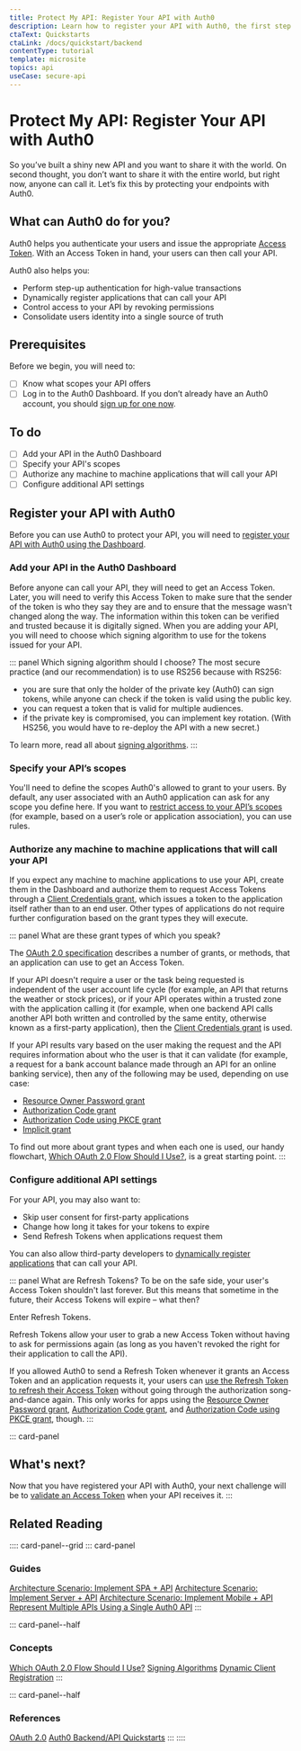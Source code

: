 ```yaml
---
title: Protect My API: Register Your API with Auth0
description: Learn how to register your API with Auth0, the first step in protecting your API.
ctaText: Quickstarts
ctaLink: /docs/quickstart/backend
contentType: tutorial
template: microsite
topics: api
useCase: secure-api
---
```


# Protect My API: Register Your API with Auth0

So you’ve built a shiny new API and you want to share it with the world. On second thought, you don’t want to share it with the entire world, but right now, anyone can call it. Let’s fix this by protecting your endpoints with Auth0.

## What can Auth0 do for you?

Auth0 helps you authenticate your users and issue the appropriate [Access Token](/tokens/access-token). With an Access Token in hand, your users can then call your API.

Auth0 also helps you:

- Perform step-up authentication for high-value transactions
- Dynamically register applications that can call your API
- Control access to your API by revoking permissions
- Consolidate users identity into a single source of truth

## Prerequisites
Before we begin, you will need to:

- [ ] Know what scopes your API offers
- [ ] Log in to the Auth0 Dashboard. If you don’t already have an Auth0 account, you should [sign up for one now](https://auth0.com/signup).

## To do
- [ ] Add your API in the Auth0 Dashboard
- [ ] Specify your API's scopes
- [ ] Authorize any machine to machine applications that will call your API
- [ ] Configure additional API settings

## Register your API with Auth0

Before you can use Auth0 to protect your API, you will need to [register your API with Auth0 using the Dashboard](/api-auth/guides/configure-api).

### Add your API in the Auth0 Dashboard

Before anyone can call your API, they will need to get an Access Token. Later, you will need to verify this Access Token to make sure that the sender of the token is who they say they are and to ensure that the message wasn't changed along the way. The information within this token can be verified and trusted because it is digitally signed. When you are adding your API, you will need to choose which signing algorithm to use for the tokens issued for your API.

::: panel Which signing algorithm should I choose?
The most secure practice (and our recommendation) is to use RS256 because with RS256:

- you are sure that only the holder of the private key (Auth0) can sign tokens, while anyone can check if the token is valid using the public key.
- you can request a token that is valid for multiple audiences.
- if the private key is compromised, you can implement key rotation. (With HS256, you would have to re-deploy the API with a new secret.)

To learn more, read all about [signing algorithms](/api-auth/concepts/signing-algorithms).
:::

### Specify your API’s scopes

You'll need to define the scopes Auth0's allowed to grant to your users. By default, any user associated with an Auth0 application can ask for any scope you define here. If you want to [restrict access to your API’s scopes](/api-auth/restrict-requests-for-scopes) (for example, based on a user’s role or application association), you can use rules.

### Authorize any machine to machine applications that will call your API

If you expect any machine to machine applications to use your API, create them in the Dashboard and authorize them to request Access Tokens through a [Client Credentials grant](/api-auth/grant/client-credentials), which issues a token to the application itself rather than to an end user. Other types of applications do not require further configuration based on the grant types they will execute.

::: panel What are these grant types of which you speak?

The [OAuth 2.0 specification](https://tools.ietf.org/html/rfc6749) describes a number of grants, or methods, that an application can use to get an Access Token.

If your API doesn't require a user or the task being requested is independent of the user account life cycle (for example, an API that returns the weather or stock prices), or if your API operates within a trusted zone with the application calling it (for example, when one backend API calls another API both written and controlled by the same entity, otherwise known as a first-party application), then the [Client Credentials grant](/api-auth/grant/client-credentials) is used.

If your API results vary based on the user making the request and the API requires information about who the user is that it can validate (for example, a request for a bank account balance made through an API for an online banking service), then any of the following may be used, depending on use case:

- [Resource Owner Password grant](/api-auth/grant/password)
- [Authorization Code grant](/api-auth/grant/authorization-code)
- [Authorization Code using PKCE grant](/api-auth/grant/authorization-code-pkce)
- [Implicit grant](/api-auth/grant/implicit)

To find out more about grant types and when each one is used, our handy flowchart, [Which OAuth 2.0 Flow Should I Use?](/api-auth/which-oauth-flow-to-use), is a great starting point.
:::

### Configure additional API settings

For your API, you may also want to:

- Skip user consent for first-party applications
- Change how long it takes for your tokens to expire
- Send Refresh Tokens when applications request them

You can also allow third-party developers to [dynamically register applications](/api-auth/dynamic-client-registration) that can call your API.

::: panel What are Refresh Tokens?
To be on the safe side, your user's Access Token shouldn't last forever. But this means that sometime in the future, their Access Tokens will expire – what then?

Enter Refresh Tokens.

Refresh Tokens allow your user to grab a new Access Token without having to ask for permissions again (as long as you haven't revoked the right for their application to call the API).

If you allowed Auth0 to send a Refresh Token whenever it grants an Access Token and an application requests it, your users can [use the Refresh Token to refresh their Access Token](/tokens/refresh-token/current#use-a-refresh-token) without going through the authorization song-and-dance again. This only works for apps using the [Resource Owner Password grant](/api-auth/grant/password), [Authorization Code grant](/api-auth/grant/authorization-code), and [Authorization Code using PKCE grant](/api-auth/grant/authorization-code-pkce), though.
:::

::: card-panel
## What's next?

Now that you have registered your API with Auth0, your next challenge will be to [validate an Access Token]() when your API receives it.
:::

## Related Reading

:::: card-panel--grid
::: card-panel
### Guides

[Architecture Scenario: Implement SPA + API](/architecture-scenarios/spa-api)
[Architecture Scenario: Implement Server + API](/architecture-scenarios/server-api)
[Architecture Scenario: Implement Mobile + API](/architecture-scenarios/mobile-api)
[Represent Multiple APIs Using a Single Auth0 API](/api-auth/tutorials/represent-multiple-apis)
:::

::: card-panel--half
### Concepts

[Which OAuth 2.0 Flow Should I Use?](/api-auth/which-oauth-flow-to-use)
[Signing Algorithms](/concepts/signing-algorithms)
[Dynamic Client Registration](/api-auth/dynamic-client-registration)
:::

::: card-panel--half
### References

[OAuth 2.0](/protocols/oauth2)
[Auth0 Backend/API Quickstarts](/quickstart/backend)
:::
::::
